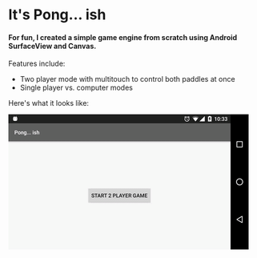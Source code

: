 # It's Pong... ish

#### For fun, I created a simple game engine from scratch using Android SurfaceView and Canvas.

Features include:
- Two player mode with multitouch to control both paddles at once
- Single player vs. computer modes

Here's what it looks like:

![Pong... ish](images/pongish.gif)
